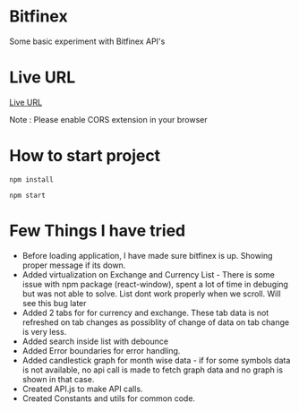 # Bitfinex

Some basic experiment with Bitfinex API's

# Live URL 

[Live URL](https://6265ec92cbf68410ecaff5a6--comfy-beijinho-5b8b98.netlify.app/)

Note : Please enable CORS extension in your browser 

# How to start project

```
npm install
```

```
npm start
```



# Few Things I have tried

- Before loading application, I have made sure bitfinex is up. Showing proper message if its down.
- Added virtualization on Exchange and Currency List - There is some issue with npm package (react-window), spent a lot of time in debuging but was not able to solve. List dont work properly when we scroll. Will see this bug later
- Added 2 tabs for for currency and exchange. These tab data is not refreshed on tab changes as possiblity of change of data on tab change is very less.
- Added search inside list with debounce
- Added Error boundaries for error handling.
- Added candlestick graph for month wise data - if for some symbols data is not available, no api call is made to fetch graph data and no graph is shown in that case.
- Created API.js to make API calls.
- Created Constants and utils for common code.
